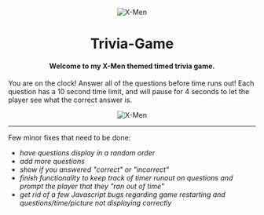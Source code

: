 <div align="center">

![X-Men](https://jonmeidell.github.io/assets/images/x-men-logo.jpg)
# Trivia-Game

#### Welcome to my X-Men themed timed trivia game.
</div>

You are on the clock!  Answer all of the questions before time runs out!  Each question has a 10 second time limit, and will pause for 4 seconds to let the player see what the correct answer is.

<div align="center">

![X-Men](https://jonmeidell.github.io/X-Men/assets/images/readme.jpg)
</div>

<hr>

Few minor fixes that need to be done:
  * _have questions display in a random order_
  * _add more questions_
  * _show if you answered "correct" or "incorrect"_
  * _finish functionality to keep track of timer runout on questions and prompt the player that they "ran out of time"_
  * _get rid of a few Javascript bugs regarding game restarting and questions/time/picture not displaying correctly_
